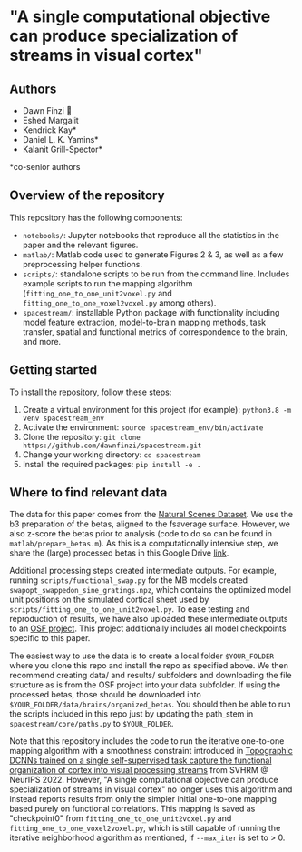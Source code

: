 # "A single computational objective can produce specialization of streams in visual cortex"

## Authors
* Dawn Finzi :email:
* Eshed Margalit
* Kendrick Kay*
* Daniel L. K. Yamins*
* Kalanit Grill-Spector*

*co-senior authors

## Overview of the repository
This repository has the following components:
* `notebooks/`: Jupyter notebooks that reproduce all the statistics in the paper and the relevant figures.
* `matlab/`: Matlab code used to generate Figures 2 & 3, as well as a few preprocessing helper functions.
* `scripts/`: standalone scripts to be run from the command line. Includes example scripts to run the mapping algorithm (`fitting_one_to_one_unit2voxel.py` and `fitting_one_to_one_voxel2voxel.py` among others).
* `spacestream/`: installable Python package with functionality including model feature extraction, model-to-brain mapping methods, task transfer, spatial and functional metrics of correspondence to the brain, and more.

## Getting started
To install the repository, follow these steps:
1. Create a virtual environment for this project (for example): `python3.8 -m venv spacestream_env`
2. Activate the environment: `source spacestream_env/bin/activate`
3. Clone the repository: `git clone https://github.com/dawnfinzi/spacestream.git`
4. Change your working directory: `cd spacestream`
5. Install the required packages: `pip install -e .`

## Where to find relevant data
The data for this paper comes from the [Natural Scenes Dataset](https://naturalscenesdataset.org/). We use the b3 preparation of the betas, aligned to the fsaverage surface. However, we also z-score the betas prior to analysis (code to do so can be found in `matlab/prepare_betas.m`). As this is a computationally intensive step, we share the (large) processed betas in this Google Drive [link](https://drive.google.com/drive/folders/1kiomjmIVbilqfurAJnV-XIhwrhbR9zIq). 

Additional processing steps created intermediate outputs. For example, running `scripts/functional_swap.py` for the MB models created `swapopt_swappedon_sine_gratings.npz`, which contains the optimized model unit positions on the simulated cortical sheet used by `scripts/fitting_one_to_one_unit2voxel.py`. To ease testing and reproduction of results, we have also uploaded these intermediate outputs to an [OSF project](https://osf.io/qy32x/). This project additionally includes all model checkpoints specific to this paper. 

The easiest way to use the data is to create a local folder `$YOUR_FOLDER` where you clone this repo and install the repo as specified above. We then recommend creating data/ and results/ subfolders and downloading the file structure as is from the OSF project into your data subfolder. If using the processed betas, those should be downloaded into `$YOUR_FOLDER/data/brains/organized_betas`. You should then be able to run the scripts included in this repo just by updating the path_stem in `spacestream/core/paths.py` to `$YOUR_FOLDER`.

Note that this repository includes the code to run the iterative one-to-one mapping algorithm with a smoothness constraint introduced in [Topographic DCNNs trained on a single self-supervised task capture the functional organization of cortex into visual processing streams](https://openreview.net/forum?id=E1iY-d13smd) from SVHRM @ NeurIPS 2022. However, "A single computational objective can produce specialization of streams in visual cortex" no longer uses this algorithm and instead reports results from only the simpler initial one-to-one mapping based purely on functional correlations. This mapping is saved as "checkpoint0" from `fitting_one_to_one_unit2voxel.py` and `fitting_one_to_one_voxel2voxel.py`, which is still capable of running the iterative neighborhood algorithm as mentioned, if `--max_iter` is set to > 0. 